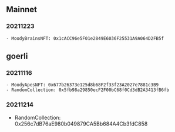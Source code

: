 ## Mainnet
### 20211223
```
- MoodyBrainsNFT: 0x1cACC96e5F01e2849E6036F25531A9A064D2FB5f
```


## goerli

### 20211116
```
- MoodyApesNFT: 0x677b26373e125d8b68F2f33f23A2027e7881c3B9
- RandomCollection: 0x5fb98a29850ecF2F00bC68f0Cd3dB2A3413fB6fb
```

### 20211214
- RandomCollection: 0x256c7dB76aE980b049879CA5Bb684A4Cb3fdC858
